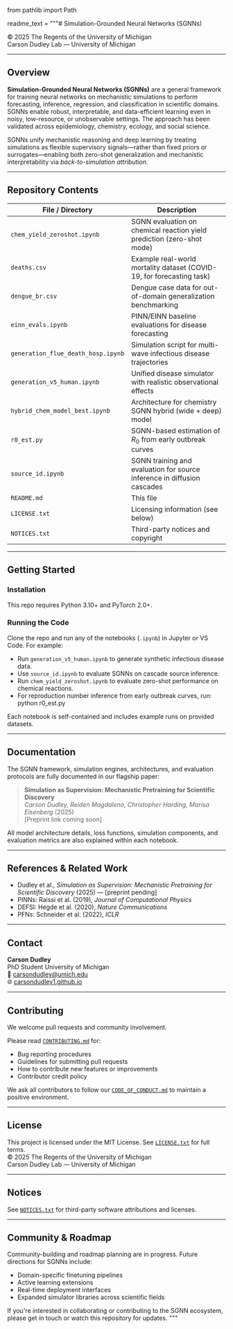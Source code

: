 from pathlib import Path

readme_text = """# Simulation-Grounded Neural Networks (SGNNs)

© 2025 The Regents of the University of Michigan  
Carson Dudley Lab — University of Michigan

---

## Overview

**Simulation-Grounded Neural Networks (SGNNs)** are a general framework for training neural networks on mechanistic simulations to perform forecasting, inference, regression, and classification in scientific domains. SGNNs enable robust, interpretable, and data-efficient learning even in noisy, low-resource, or unobservable settings. The approach has been validated across epidemiology, chemistry, ecology, and social science.

SGNNs unify mechanistic reasoning and deep learning by treating simulations as flexible supervisory signals—rather than fixed priors or surrogates—enabling both zero-shot generalization and mechanistic interpretability via *back-to-simulation attribution*.

---

## Repository Contents

| File / Directory                | Description                                                                 |
|-------------------------------|-----------------------------------------------------------------------------|
| `chem_yield_zeroshot.ipynb`   | SGNN evaluation on chemical reaction yield prediction (zero-shot mode)     |
| `deaths.csv`                  | Example real-world mortality dataset (COVID-19, for forecasting task)      |
| `dengue_br.csv`               | Dengue case data for out-of-domain generalization benchmarking              |
| `einn_evals.ipynb`            | PINN/EINN baseline evaluations for disease forecasting                      |
| `generation_flue_death_hosp.ipynb` | Simulation script for multi-wave infectious disease trajectories       |
| `generation_v5_human.ipynb`   | Unified disease simulator with realistic observational effects             |
| `hybrid_chem_model_best.ipynb`| Architecture for chemistry SGNN hybrid (wide + deep) model                  |
| `r0_est.py`                   | SGNN-based estimation of $R_0$ from early outbreak curves                   |
| `source_id.ipynb`             | SGNN training and evaluation for source inference in diffusion cascades    |
| `README.md`                   | This file                                                                  |
| `LICENSE.txt`                 | Licensing information (see below)                                          |
| `NOTICES.txt`                 | Third-party notices and copyright                                          |

---

## Getting Started

### Installation

This repo requires Python 3.10+ and PyTorch 2.0+.


### Running the Code

Clone the repo and run any of the notebooks (`.ipynb`) in Jupyter or VS Code. For example:

- Run `generation_v5_human.ipynb` to generate synthetic infectious disease data.
- Use `source_id.ipynb` to evaluate SGNNs on cascade source inference.
- Run `chem_yield_zeroshot.ipynb` to evaluate zero-shot performance on chemical reactions.
- For reproduction number inference from early outbreak curves, run: python r0_est.py


Each notebook is self-contained and includes example runs on provided datasets.

---

## Documentation

The SGNN framework, simulation engines, architectures, and evaluation protocols are fully documented in our flagship paper:

> **Simulation as Supervision: Mechanistic Pretraining for Scientific Discovery**  
> *Carson Dudley, Reiden Magdaleno, Christopher Harding, Marisa Eisenberg* (2025)  
> [Preprint link coming soon]

All model architecture details, loss functions, simulation components, and evaluation metrics are also explained within each notebook.

---

## References & Related Work

- Dudley et al., *Simulation as Supervision: Mechanistic Pretraining for Scientific Discovery* (2025) — [preprint pending]
- PINNs: Raissi et al. (2019), *Journal of Computational Physics*
- DEFSI: Hegde et al. (2020), *Nature Communications*
- PFNs: Schneider et al. (2022), *ICLR*

---

## Contact

**Carson Dudley**  
PhD Student
University of Michigan  
📧 carsondudley@umich.edu  
🌐 [carsondudley1.github.io](https://carsondudley1.github.io)

---

## Contributing

We welcome pull requests and community involvement.

Please read [`CONTRIBUTING.md`](CONTRIBUTING.md) for:

- Bug reporting procedures
- Guidelines for submitting pull requests
- How to contribute new features or improvements
- Contributor credit policy

We ask all contributors to follow our [`CODE_OF_CONDUCT.md`](CODE_OF_CONDUCT.md) to maintain a positive environment.

---

## License

This project is licensed under the MIT License. See [`LICENSE.txt`](LICENSE.txt) for full terms.  
© 2025 The Regents of the University of Michigan  
Carson Dudley Lab — University of Michigan

---

## Notices

See [`NOTICES.txt`](NOTICES.txt) for third-party software attributions and licenses.

---

## Community & Roadmap

Community-building and roadmap planning are in progress. Future directions for SGNNs include:

- Domain-specific finetuning pipelines
- Active learning extensions
- Real-time deployment interfaces
- Expanded simulator libraries across scientific fields

If you're interested in collaborating or contributing to the SGNN ecosystem, please get in touch or watch this repository for updates.
"""
